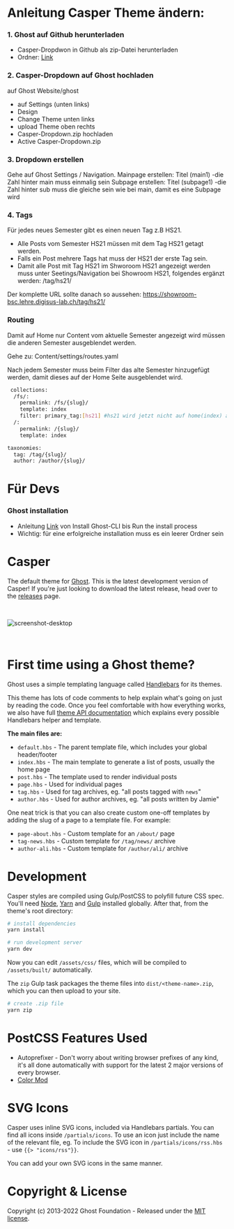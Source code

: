 # Anleitung Casper Theme ändern:

### 1. Ghost auf Github herunterladen

- Casper-Dropdwon in Github als zip-Datei herunterladen
- Ordner: [Link](https://github.com/digital-sustainability-lab/Casper-Dropdown "Casper-Dropdown")

### 2. Casper-Dropdown auf Ghost hochladen

auf Ghost Website/ghost

- auf Settings (unten links)
- Design
- Change Theme unten links
- upload Theme oben rechts
- Casper-Dropdown.zip hochladen
- Active Casper-Dropdown.zip

### 3. Dropdown erstellen

Gehe auf Ghost Settings / Navigation.
Mainpage erstellen: Titel (main1) -die Zahl hinter main muss einmalig sein
Subpage erstellen: Titel (subpage1) -die Zahl hinter sub muss die gleiche sein wie bei main, damit es eine Subpage wird

### 4. Tags

Für jedes neues Semester gibt es einen neuen Tag z.B HS21.

- Alle Posts vom Semester HS21 müssen mit dem Tag HS21 getagt werden.
- Falls ein Post mehrere Tags hat muss der HS21 der erste Tag sein.
- Damit alle Post mit Tag HS21 im Shworoom HS21 angezeigt werden muss unter Seetings/Navigation bei Showroom HS21, folgendes ergänzt werden: /tag/hs21/

Der komplette URL sollte danach so aussehen: https://showroom-bsc.lehre.digisus-lab.ch/tag/hs21/

### Routing

Damit auf Home nur Content vom aktuelle Semester angezeigt wird müssen die anderen Semester ausgeblendet werden.

Gehe zu: Content/settings/routes.yaml

Nach jedem Semester muss beim Filter das alte Semester hinzugefügt werden, damit dieses auf der Home Seite ausgeblendet wird.

```bash
 collections:
  /fs/:
    permalink: /fs/{slug}/
    template: index
    filter: primary_tag:[hs21] #hs21 wird jetzt nicht auf home(index) angezeigt
  /:
    permalink: /{slug}/
    template: index

taxonomies:
  tag: /tag/{slug}/
  author: /author/{slug}/
```

# Für Devs

### Ghost installation

- Anleitung [Link](https://ghost.org/docs/install/ubuntu/#install-ghost-cli "Ghost install ubuntu") von Install Ghost-CLI bis Run the install process
- Wichtig: für eine erfolgreiche installation muss es ein leerer Ordner sein

# Casper

The default theme for [Ghost](http://github.com/tryghost/ghost/). This is the latest development version of Casper! If you're just looking to download the latest release, head over to the [releases](https://github.com/TryGhost/Casper/releases) page.

&nbsp;

![screenshot-desktop](https://user-images.githubusercontent.com/1418797/183329195-8e8f2ee5-a473-4694-a813-a2575491209e.png)

&nbsp;

# First time using a Ghost theme?

Ghost uses a simple templating language called [Handlebars](http://handlebarsjs.com/) for its themes.

This theme has lots of code comments to help explain what's going on just by reading the code. Once you feel comfortable with how everything works, we also have full [theme API documentation](https://ghost.org/docs/themes/) which explains every possible Handlebars helper and template.

**The main files are:**

- `default.hbs` - The parent template file, which includes your global header/footer
- `index.hbs` - The main template to generate a list of posts, usually the home page
- `post.hbs` - The template used to render individual posts
- `page.hbs` - Used for individual pages
- `tag.hbs` - Used for tag archives, eg. "all posts tagged with `news`"
- `author.hbs` - Used for author archives, eg. "all posts written by Jamie"

One neat trick is that you can also create custom one-off templates by adding the slug of a page to a template file. For example:

- `page-about.hbs` - Custom template for an `/about/` page
- `tag-news.hbs` - Custom template for `/tag/news/` archive
- `author-ali.hbs` - Custom template for `/author/ali/` archive

# Development

Casper styles are compiled using Gulp/PostCSS to polyfill future CSS spec. You'll need [Node](https://nodejs.org/), [Yarn](https://yarnpkg.com/) and [Gulp](https://gulpjs.com) installed globally. After that, from the theme's root directory:

```bash
# install dependencies
yarn install

# run development server
yarn dev
```

Now you can edit `/assets/css/` files, which will be compiled to `/assets/built/` automatically.

The `zip` Gulp task packages the theme files into `dist/<theme-name>.zip`, which you can then upload to your site.

```bash
# create .zip file
yarn zip
```

# PostCSS Features Used

- Autoprefixer - Don't worry about writing browser prefixes of any kind, it's all done automatically with support for the latest 2 major versions of every browser.
- [Color Mod](https://github.com/jonathantneal/postcss-color-mod-function)

# SVG Icons

Casper uses inline SVG icons, included via Handlebars partials. You can find all icons inside `/partials/icons`. To use an icon just include the name of the relevant file, eg. To include the SVG icon in `/partials/icons/rss.hbs` - use `{{> "icons/rss"}}`.

You can add your own SVG icons in the same manner.

# Copyright & License

Copyright (c) 2013-2022 Ghost Foundation - Released under the [MIT license](LICENSE).
